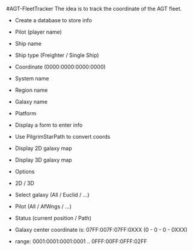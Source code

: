 #AGT-FleetTracker
The idea is to track the coordinate of the AGT fleet.

* Create a database to store info
 * Pilot (player name)
 * Ship name
 * Ship type (Freighter / Single Ship)
 * Coordinate (0000:0000:0000:0000)
 * System name
 * Region name
 * Galaxy name
 * Platform

* Display a form to enter info
* Use PilgrimStarPath to convert coords
* Display 2D galaxy map
* Display 3D galaxy map
* Options
 * 2D / 3D
 * Select galaxy (All / Euclid / ...)
 * Pilot (All / AfWngs / ...)
 * Status (current position / Path)

* Galaxy center coordinate is: 07FF:007F:07FF:0XXX (0 - 0 - 0 - 0XXX)
* range: 0001:0001:0001:0001 .. 0FFF:00FF:0FFF:02FF
